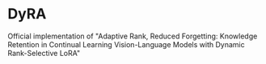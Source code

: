 # DyRA
Official implementation of "Adaptive Rank, Reduced Forgetting: Knowledge Retention in Continual Learning Vision-Language Models with Dynamic Rank-Selective LoRA"
